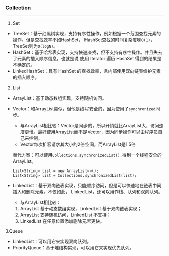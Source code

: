 ### Collection
----
1. Set
- TreeSet：基于红黑树实现，支持有序性操作，例如根据一个范围查找元素的操作。但是查找效率不如HashSet，
HashSet查找的时间复杂度味`O(1)`，TreeSet则为`O(logN)`。
- HashSet：基于哈希表实现，支持快速查找，但不支持有序性操作。并且失去了元素的插入顺序信息，也就是说
  使用 Iterator 遍历 HashSet 得到的结果是不确定的。
- LinkedHashSet：具有 HashSet 的查找效率，且内部使用双向链表维护元素的插入顺序。

2. List
- ArrayList：基于动态数组实现，支持随机访问。
- Vector：和ArrayList类似，但他是线程安全的，因为使用了`synchronized`同步。
    - 与ArrayList相比较：Vector是同步的，所以开销就比ArrayList大，访问速度更慢。最好使用ArrayList而不是Vector，因为同步操作可以由程序员自己来控制。
    - Vector每次扩容请求其大小的2倍空间，而ArrayList是1.5倍
    
    替代方案：可以使用`Collections.synchronizedList();`得到一个线程安全的ArrayList。
    ````
    List<String> list = new ArrayList<>();
    List<String> list = Collections.synchronizedList(list);
    ````
- LinkedList：基于双向链表实现，只能顺序访问，但是可以快速地在链表中间插入和删除元素。不仅如此，
LinkedList，还可以用作栈、队列和双向队列。
    - 与ArrayList相比较：
    1. ArrayList 基于动态数组实现，LinkedList 基于双向链表实现；
    2. ArrayList 支持随机访问，LinkedList 不支持；
    3. LinkedList 在任意位置添加删除元素更快。

3.Queue
- LinkedList：可以用它来实现双向队列。
- PriorityQueue：基于堆结构实现，可以用它来实现优先队列。
